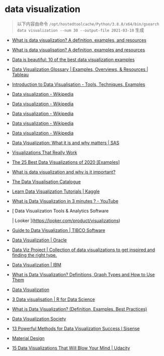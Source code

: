 
data visualization
==================


> 以下内容由命令 `/opt/hostedtoolcache/Python/3.8.8/x64/bin/gsearch data visualization --num 30 --output-file 2021-03-10` 生成

- [What is data visualization? A definition, examples, and resources](https://www.tableau.com/learn/articles/data-visualization)
- [What is data visualisation? A definition, examples and resources](https://www.tableau.com/en-gb/learn/articles/data-visualization)
- [Data is beautiful: 10 of the best data visualization examples](https://www.tableau.com/learn/articles/best-beautiful-data-visualization-examples)
- [Data Visualization Glossary | Examples, Overviews, & Resources | Tableau](https://www.tableau.com/learn/articles/data-visualization/glossary)
- [Introduction to Data Visualisation - Tools, Techniques, Examples](https://www.mygreatlearning.com/blog/introduction-to-data-visualisation-why-is-it-important/)
- [Data visualization - Wikipedia](https://en.wikipedia.org/wiki/Data_visualization)
- [Data visualization - Wikipedia](https://en.wikipedia.org/wiki/Data_visualization#Underpinnings)
- [Data visualization - Wikipedia](https://en.wikipedia.org/wiki/Data_visualization#History)
- [Data visualization - Wikipedia](https://en.wikipedia.org/wiki/Data_visualization#Techniques)
- [Data visualization - Wikipedia](https://en.wikipedia.org/wiki/Data_visualization#Data_presentation_architecture)
- [Data Visualization: What it is and why matters | SAS](https://www.sas.com/en_us/insights/big-data/data-visualization.html)
- [Visualizations That Really Work](https://hbr.org/2016/06/visualizations-that-really-work)
- [The 25 Best Data Visualizations of 2020 [Examples]](https://visme.co/blog/best-data-visualizations/)
- [What is data visualization and why is it important?](https://searchbusinessanalytics.techtarget.com/definition/data-visualization)
- [The Data Visualisation Catalogue](https://datavizcatalogue.com/)
- [Learn Data Visualization Tutorials | Kaggle](https://www.kaggle.com/learn/data-visualization)
- [What is Data Visualization in 3 minutes ? - YouTube](https://www.youtube.com/watch?v=VyhLRJVoIrI)
- [
        Data Visualization Tools & Analytics Software
        
        
     | Looker
    ](https://looker.com/product/visualizations)
- [Guide to Data Visualization | TIBCO Software](https://www.tibco.com/reference-center/guide-to-data-visualization)
- [Data Visualization | Oracle](https://www.oracle.com/business-analytics/data-visualization.html)
- [Data Viz Project | Collection of data visualizations to get inspired and finding the right type.](https://datavizproject.com/)
- [Data Visualization  | IBM](https://www.ibm.com/analytics/data-visualization)
- [What is Data Visualization? Definitions, Graph Types and How to Use Them](https://www.klipfolio.com/resources/articles/what-is-data-visualization)
- [Data Visualization](https://socviz.co/)
- [3 Data visualisation | R for Data Science](https://r4ds.had.co.nz/data-visualisation.html)
- [What is Data Visualization? (Definition, Examples, Best Practices)](https://venngage.com/blog/data-visualization/)
- [Data Visualization Society](https://www.datavisualizationsociety.com/)
- [13 Powerful Methods for Data Visualization Success l Sisense](https://www.sisense.com/blog/10-useful-ways-visualize-data-examples/)
- [
   Material Design
  ](https://material.io/design/communication/data-visualization.html)
- [15 Data Visualizations That Will Blow Your Mind | Udacity](https://blog.udacity.com/2015/01/15-data-visualizations-will-blow-mind.html)
